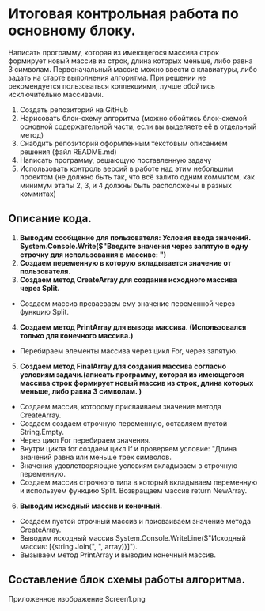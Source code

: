 # Итоговая контрольная работа по основному блоку. #

Написать программу, которая из имеющегося массива строк формирует новый массив из строк, длина которых меньше, либо равна 3 символам. Первоначальный массив можно ввести с клавиатуры, либо задать на старте выполнения алгоритма. При решении не рекомендуется пользоваться коллекциями, лучше обойтись исключительно массивами.

1. Создать репозиторий на GitHub
2. Нарисовать блок-схему алгоритма (можно обойтись блок-схемой основной содержательной части, если вы выделяете её в отдельный метод)
3. Снабдить репозиторий оформленным текстовым описанием решения (файл README.md)
4. Написать программу, решающую поставленную задачу
5. Использовать контроль версий в работе над этим небольшим проектом (не должно быть так, что всё залито одним коммитом, как минимум этапы 2, 3, и 4 должны быть расположены в разных коммитах)

## Описание кода. ##

1.  **Выводим сообщение для пользователя: Условия ввода значений.
System.Console.Write($"Введите значения через запятую в одну строчку для использования в массиве: ")** 
2. **Создаем переменную в которую вкладывается значение от пользователя.** 
3. **Создаем метод CreateArray для создания исходного массива через Split.**
* Создаем массив прсваеваем ему значение переменной через функцию Split.
4. **Создаем метод PrintArray для вывода массива. (Использовался только для конечного массива.)**
* Перебираем элементы массива через цикл For, через запятую. 
5. **Создаем метод FinalArray для создания массива согласно условиям задачи.(аписать программу, которая из имеющегося массива строк формирует новый массив из строк, длина которых меньше, либо равна 3 символам. )**
* Создаем массив, которому присваиваем значение метода CreateArray.
* Создаем создаем строчную переменную, оставляем пустой String.Empty.
* Через цикл For перебираем значения. 
* Внутри цикла  for  создаем цикл If и проверяем условие: "Длина значений равна или меньше трех символов. 
* Значения удовлетворяющие условиям вкладываем в строчную переменную.
* Создаем массив строчного типа в который вкладываем переменную и используем функцию Split. 
Возвращаем массив return NewArray.
6. **Выводим исходный массив и конечный.**

* Создаем пустой строчный массив и присваиваем значение метода CreateArray.
* Выводим исходный массив System.Console.WriteLine($"Исходный массив: [{string.Join(", ", array)}]").
* Вызываем метод PrintArray и выводим конечный массив. 

## Составление блок схемы работы алгоритма. ##
 Приложенное изображение Screen1.png